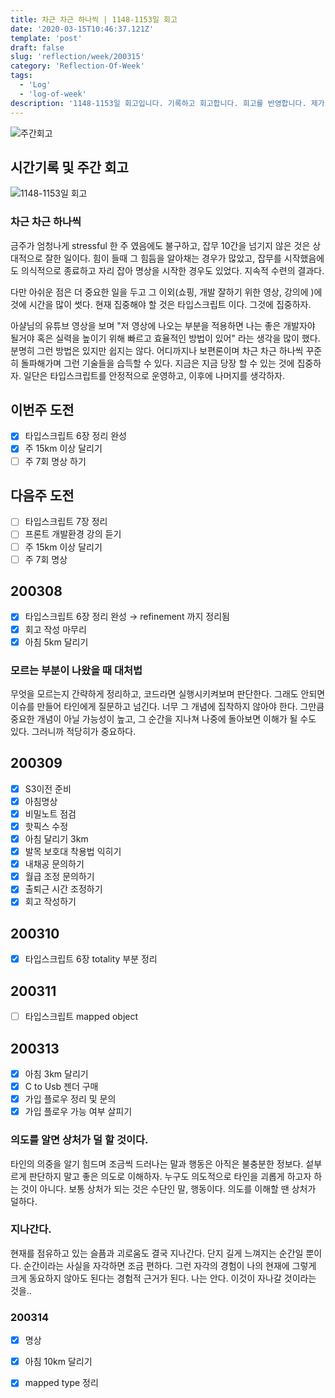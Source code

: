 ```yaml
---
title: 차근 차근 하나씩 | 1148-1153일 회고
date: '2020-03-15T10:46:37.121Z'
template: 'post'
draft: false
slug: 'reflection/week/200315'
category: 'Reflection-Of-Week'
tags:
  - 'Log'
  - 'log-of-week'
description: '1148-1153일 회고입니다. 기록하고 회고합니다. 회고를 반영합니다. 제가 자라는 방식입니다.'
---
```

![주간회고](https://imgur.com/PwMHNaY.png)


## 시간기록 및 주간 회고 

![1148-1153일 회고](https://imgur.com/y8Qayqr.png)

### 차근 차근 하나씩 
금주가 엄청나게 stressful 한 주 였음에도 불구하고, 잡무 10간을 넘기지 않은 것은 상대적으로 잘한 일이다. 힘이 들때 그 힘듬을 알아채는 경우가 많았고, 잡무를 시작했음에도 의식적으로 종료하고 자리 잡아 명상을 시작한 경우도 있었다. 지속적 수련의 결과다. 

다만 아쉬운 점은 더 중요한 일을 두고 그 이외(쇼핑, 개발 잘하기 위한 영상, 강의에 )에 것에 시간을 많이 썻다. 현재 집중해야 할 것은 타입스크립트 이다. 그것에 집중하자. 

아샬님의 유튜브 영상을 보며 "저 영상에 나오는 부분을 적용하면 나는 좋은 개발자야 될거야 혹은 실력을 높이기 위해 빠르고 효율적인 방법이 있어" 라는 생각을 많이 했다. 분명히 그런 방법은 있지만 쉽지는 않다. 어디까지나 보편론이며 차근 차근 하나씩 꾸준히 돌파해가며 그런 기술들을 습득할 수 있다. 지금은 지금 당장 할 수 있는 것에 집중하자. 일단은 타입스크립트를 안정적으로 운영하고, 이후에 나머지를 생각하자. 

## 이번주 도전
- [x] 타입스크립트 6장 정리 완성
- [x] 주 15km 이상 달리기 
- [ ] 주 7회 명상 하기 

## 다음주 도전
- [ ] 타입스크립트 7장 정리
- [ ] 프론트 개발환경 강의 듣기 
- [ ] 주 15km 이상 달리기 
- [ ] 주 7회 명상

## 200308
- [x] 타입스크립트 6장 정리 완성 &rarr; refinement 까지 정리됨
- [x] 회고 작성 마무리 
- [x] 아침 5km 달리기 

### 모르는 부분이 나왔을 때 대처법
무엇을 모르는지 간략하게 정리하고, 코드라면 실행시키켜보며 판단한다. 그래도 안되면 이슈를 만들어 타인에게 질문하고 넘긴다. 너무 그 개념에 집착하지 않아야 한다. 그만큼 중요한 개념이 아닐 가능성이 높고, 그 순간을 지나쳐 나중에 돌아보면 이해가 될 수도 있다. 그러니까 적당히가 중요하다. 

## 200309
- [x] S3이전 준비 
- [x] 아침명상
- [x] 비밀노트 점검 
- [x] 핫픽스 수정 
- [x] 아침 달리기 3km
- [x] 발목 보호대 착용법 익히기
- [x] 내채공 문의하기
- [x] 월급 조정 문의하기
- [x] 출퇴근 시간 조정하기
- [x] 회고 작성하기

## 200310 
- [x] 타입스크립트 6장 totality 부분 정리


## 200311
- [ ] 타입스크립트 mapped object 

## 200313 
- [x] 아침 3km 달리기 
- [x] C to Usb 젠더 구매 
- [x] 가입 플로우 정리 및 문의 
- [x] 가입 플로우 가능 여부 살피기 

### 의도를 알면 상처가 덜 할 것이다.
타인의 의중을 알기 힘드며 조금씩 드러나는 말과 행동은 아직은 불충분한 정보다. 섵부르게 판단하지 말고 좋은 의도로 이해하자. 누구도 의도적으로 타인을 괴롭게 하고자 하는 것이 아니다. 보통 상처가 되는 것은 수단인 말, 행동이다. 의도를 이해할 땐 상처가 덜하다. 

### 지나간다.
현재를 점유하고 있는 슬픔과 괴로움도 결국 지나간다. 단지 길게 느껴지는 순간일 뿐이다. 순간이라는 사실을 자각하면 조금 편하다. 그런 자각의 경험이 나의 현재에 그렇게 크게 동요하지 않아도 된다는 경험적 근거가 된다. 나는 안다. 이것이 자나갈 것이라는 것을..

### 200314 
- [x] 명상 
- [x] 아침 10km 달리기 
- [x] mapped type 정리 

